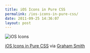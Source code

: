```yaml
---
title: iOS Icons in Pure CSS
permalink: /ios-icons-in-pure-css/
date: 2011-09-25 14:36:07
layout: post
---
```


![iOS Icons](http://therobb.com/wp-content/uploads/2011-09-iosicons.jpeg)

[iOS Icons in Pure CSS](http://graphicpeel.com/cssiosicons) via [Graham Smith](http://imjustcreative.co.uk/single-measures/ios-icons-in-pure-css-by-louis-harboe/)